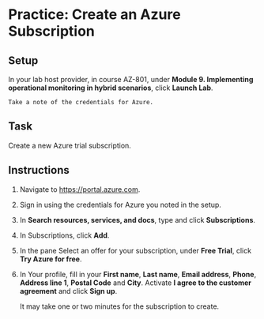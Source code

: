 # Practice: Create an Azure Subscription

## Setup

In your lab host provider, in course AZ-801, under **Module 9. Implementing operational monitoring in hybrid scenarios**, click **Launch Lab**.

    Take a note of the credentials for Azure.

## Task

Create a new Azure trial subscription.

## Instructions

1. Navigate to <https://portal.azure.com>.
1. Sign in using the credentials for Azure you noted in the setup.
1. In **Search resources, services, and docs**, type and click **Subscriptions**.
1. In Subscriptions, click **Add**.
1. In the pane Select an offer for your subscription, under **Free Trial**, click **Try Azure for free**.
1. In Your profile, fill in your **First name**, **Last name**, **Email address**, **Phone**, **Address line 1**, **Postal Code** and **City**. Activate **I agree to the customer agreement** and click **Sign up**.

    It may take one or two minutes for the subscription to create.

